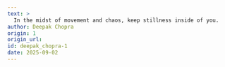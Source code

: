 ```yaml
---
text: >
  In the midst of movement and chaos, keep stillness inside of you.
author: Deepak Chopra
origin: 1
origin_url:
id: deepak_chopra-1
date: 2025-09-02 
---
```

